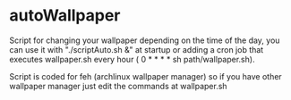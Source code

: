 # autoWallpaper
Script for changing your wallpaper depending on the time of the day, you can use it with "./scriptAuto.sh &" at startup or adding a cron job that executes wallpaper.sh every hour ( 0 * * * * sh path/wallpaper.sh).

Script is coded for feh (archlinux wallpaper manager) so if you have other wallpaper manager just edit the commands at wallpaper.sh
